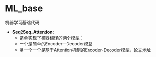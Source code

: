 # ML_base
机器学习基础代码
- **Seq2Seq_Attention:**
  - 简单实现了机器翻译的两个模型：
  - 一个是简单的Encoder—Decoder模型
  - 另一个一个是基于Attention机制的Encoder-Decoder模型，[论文地址](https://arxiv.org/abs/1508.04025)
